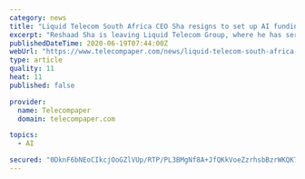 ```yaml
---
category: news
title: "Liquid Telecom South Africa CEO Sha resigns to set up AI funding venture BriteGaze"
excerpt: "Reshaad Sha is leaving Liquid Telecom Group, where he has served as CEO of the South African subsidiary since 2018, to start his own venture in the field of artificial intelligence (AI). Liquid Telecom announced his resignation and Sha said that he is leaving to start his own business,"
publishedDateTime: 2020-06-19T07:44:00Z
webUrl: "https://www.telecompaper.com/news/liquid-telecom-south-africa-ceo-sha-resigns-to-set-up-ai-funding-venture-britegaze--1343128"
type: article
quality: 11
heat: 11
published: false

provider:
  name: Telecompaper
  domain: telecompaper.com

topics:
  - AI

secured: "0DknF6bNEoCIkcjOoGZlVUp/RTP/PL3BMgNf8A+JfQKkVoeZzrhsbBzrWKQK7QrMperIlS6UMlFXLUTkvirFVXJ59q4BOY2wo/rFnJmUmovJt31TflGRfG04N3sKGz626DFu1k0ZFctSHnfDss9L+sFNXvvnNdus2iMTwMDTymb3sXxN2Eszs/ghoiA3V0jBiM6KN4ORaVjaj+bxgMEqfqSgVPj9tKzSWwVOuqKq8a3e9pqy3aAtA5SSty9Abt6mrhEcggHdBF2oR6uH0lVgpNM2FZlN7D4aNsTPVyWFdbM/QmFbLqT36NruXTigQ7xiVNIQBGr4bPszErjlxOq0Wg==;5PJbADzVzrv2EUq8qpgJqw=="
---
```


